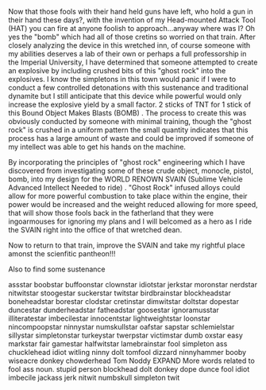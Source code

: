 Now that those fools with their hand held guns have left, who hold a gun in their hand these days?, with the invention of my Head-mounted Attack Tool (HAT) you can fire at anyone foolish to approach...anyway where was I? Oh yes the "bomb" which had all of those cretins so worried on that train.  After closely analyzing the device in this wretched inn, of course someone with my abilities deserves a lab of their own or perhaps a full professorship in the Imperial University, I have determined that someone attempted to create an explosive by including crushed bits of this "ghost rock" into the explosives.  I know the simpletons in this town would panic if I were to conduct a few controlled detonations with this sustenance and traditional dynamite but I still anticipate that this device while powerful would only increase the explosive yield by a small factor.  2 sticks of TNT for 1 stick of this Bound Object Makes Blasts (BOMB) .  The process to create this was obviously conducted by someone with minimal training, though the "ghost rock" is crushed in a uniform pattern the small quantity indicates that this process has a large amount of waste and could be improved if someone of my intellect was able to get his hands on the machine.  

By incorporating the principles of "ghost rock" engineering which I have discovered from investigating some of these crude object, monocle, pistol, bomb, into my design for the WORLD RENOWN SVAIN (Sublime Vehicle Advanced Intellect Needed to ride) .  "Ghost Rock" infused alloys could allow for more powerful combustion to take place within the engine, their power would be increased and the weight reduced allowing for more speed, that will show those fools back in the fatherland that they were ingoarmouses for ignoring my plans and I will belcomed as a hero as I ride the SVAIN right into the office of that wretched dean.

Now to return to that train, improve the SVAIN and take my rightful place amonst the scienfitic pantheon!!!

Also to find some sustenance


assstar
boobstar
buffoonstar
clownstar
idiotstar
jerkstar
moronstar
nerdstar
nitwitstar
stoogestar
suckerstar
twitstar
birdbrainstar
blockheadstar
boneheadstar
borestar
clodstar
cretinstar
dimwitstar
doltstar
dopestar
duncestar
dunderheadstar
fatheadstar
goosestar
ignoramusstar
illiteratestar
imbecilestar
innocentstar
lightweightstar
loonstar
nincompoopstar
ninnystar
numskullstar
oafstar
sapstar
schlemielstar
sillystar
simpletonstar
turkeystar
twerpstar
victimstar
dumb oxstar
easy markstar
fair gamestar
halfwitstar
lamebrainstar
fool
simpleton
ass
chucklehead
idiot
witling
ninny
dolt
tomfool
dizzard
ninnyhammer
booby
wiseacre
donkey
chowderhead
Tom Noddy
EXPAND
More words related to fool
ass
noun. stupid person
blockhead
dolt
donkey
dope
dunce
fool
idiot
imbecile
jackass
jerk
nitwit
numbskull
simpleton
twit